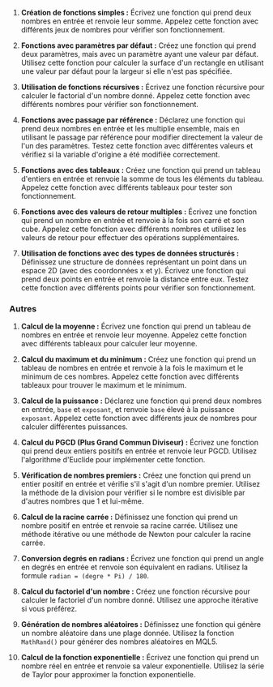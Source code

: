 
1. **Création de fonctions simples :**
   Écrivez une fonction qui prend deux nombres en entrée et renvoie leur somme. Appelez cette fonction avec différents jeux de nombres pour vérifier son fonctionnement.

2. **Fonctions avec paramètres par défaut :**
   Créez une fonction qui prend deux paramètres, mais avec un paramètre ayant une valeur par défaut. Utilisez cette fonction pour calculer la surface d'un rectangle en utilisant une valeur par défaut pour la largeur si elle n'est pas spécifiée.

3. **Utilisation de fonctions récursives :**
   Écrivez une fonction récursive pour calculer le factorial d'un nombre donné. Appelez cette fonction avec différents nombres pour vérifier son fonctionnement.

4. **Fonctions avec passage par référence :**
   Déclarez une fonction qui prend deux nombres en entrée et les multiplie ensemble, mais en utilisant le passage par référence pour modifier directement la valeur de l'un des paramètres. Testez cette fonction avec différentes valeurs et vérifiez si la variable d'origine a été modifiée correctement.

5. **Fonctions avec des tableaux :**
   Créez une fonction qui prend un tableau d'entiers en entrée et renvoie la somme de tous les éléments du tableau. Appelez cette fonction avec différents tableaux pour tester son fonctionnement.

6. **Fonctions avec des valeurs de retour multiples :**
   Écrivez une fonction qui prend un nombre en entrée et renvoie à la fois son carré et son cube. Appelez cette fonction avec différents nombres et utilisez les valeurs de retour pour effectuer des opérations supplémentaires.

7. **Utilisation de fonctions avec des types de données structurés :**
   Définissez une structure de données représentant un point dans un espace 2D (avec des coordonnées x et y). Écrivez une fonction qui prend deux points en entrée et renvoie la distance entre eux. Testez cette fonction avec différents points pour vérifier son fonctionnement.

### Autres



1. **Calcul de la moyenne :**
   Écrivez une fonction qui prend un tableau de nombres en entrée et renvoie leur moyenne. Appelez cette fonction avec différents tableaux pour calculer leur moyenne.

2. **Calcul du maximum et du minimum :**
   Créez une fonction qui prend un tableau de nombres en entrée et renvoie à la fois le maximum et le minimum de ces nombres. Appelez cette fonction avec différents tableaux pour trouver le maximum et le minimum.

3. **Calcul de la puissance :**
   Déclarez une fonction qui prend deux nombres en entrée, `base` et `exposant`, et renvoie `base` élevé à la puissance `exposant`. Appelez cette fonction avec différents jeux de nombres pour calculer différentes puissances.

4. **Calcul du PGCD (Plus Grand Commun Diviseur) :**
   Écrivez une fonction qui prend deux entiers positifs en entrée et renvoie leur PGCD. Utilisez l'algorithme d'Euclide pour implémenter cette fonction.

5. **Vérification de nombres premiers :**
   Créez une fonction qui prend un entier positif en entrée et vérifie s'il s'agit d'un nombre premier. Utilisez la méthode de la division pour vérifier si le nombre est divisible par d'autres nombres que 1 et lui-même.

6. **Calcul de la racine carrée :**
   Définissez une fonction qui prend un nombre positif en entrée et renvoie sa racine carrée. Utilisez une méthode itérative ou une méthode de Newton pour calculer la racine carrée.

7. **Conversion degrés en radians :**
   Écrivez une fonction qui prend un angle en degrés en entrée et renvoie son équivalent en radians. Utilisez la formule `radian = (degre * Pi) / 180`.

8. **Calcul du factoriel d'un nombre :**
   Créez une fonction récursive pour calculer le factoriel d'un nombre donné. Utilisez une approche itérative si vous préférez.

9. **Génération de nombres aléatoires :**
   Définissez une fonction qui génère un nombre aléatoire dans une plage donnée. Utilisez la fonction `MathRand()` pour générer des nombres aléatoires en MQL5.

10. **Calcul de la fonction exponentielle :**
    Écrivez une fonction qui prend un nombre réel en entrée et renvoie sa valeur exponentielle. Utilisez la série de Taylor pour approximer la fonction exponentielle.
